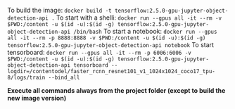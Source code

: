 To build the image: `docker build -t tensorflow:2.5.0-gpu-jupyter-object-detection-api .`
To start with a shelli: `docker run --gpus all -it --rm -v $PWD:/content -u $(id -u):$(id -g) tensorflow:2.5.0-gpu-jupyter-object-detection-api /bin/bash`
To start a notebook: `docker run --gpus all -it --rm -p 8888:8888 -v $PWD:/content -u $(id -u):$(id -g) tensorflow:2.5.0-gpu-jupyter-object-detection-api notebook`
To start tensorboard: `docker run --gpus all -it --rm -p 6006:6006 -v $PWD:/content -u $(id -u):$(id -g) tensorflow:2.5.0-gpu-jupyter-object-detection-api tensorboard --logdir=/contentodel/faster_rcnn_resnet101_v1_1024x1024_coco17_tpu-8/logs/train --bind_all`

**Execute all commands always from the project folder (except to build the new image version)**
